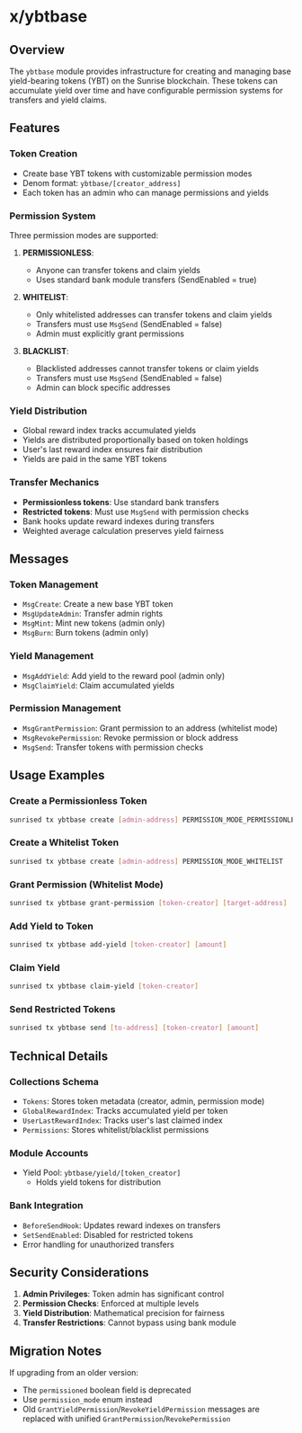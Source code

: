 # x/ybtbase

## Overview

The `ybtbase` module provides infrastructure for creating and managing base yield-bearing tokens (YBT) on the Sunrise blockchain. These tokens can accumulate yield over time and have configurable permission systems for transfers and yield claims.

## Features

### Token Creation
- Create base YBT tokens with customizable permission modes
- Denom format: `ybtbase/[creator_address]`
- Each token has an admin who can manage permissions and yields

### Permission System
Three permission modes are supported:

1. **PERMISSIONLESS**: 
   - Anyone can transfer tokens and claim yields
   - Uses standard bank module transfers (SendEnabled = true)

2. **WHITELIST**:
   - Only whitelisted addresses can transfer tokens and claim yields
   - Transfers must use `MsgSend` (SendEnabled = false)
   - Admin must explicitly grant permissions

3. **BLACKLIST**:
   - Blacklisted addresses cannot transfer tokens or claim yields
   - Transfers must use `MsgSend` (SendEnabled = false)
   - Admin can block specific addresses

### Yield Distribution
- Global reward index tracks accumulated yields
- Yields are distributed proportionally based on token holdings
- User's last reward index ensures fair distribution
- Yields are paid in the same YBT tokens

### Transfer Mechanics
- **Permissionless tokens**: Use standard bank transfers
- **Restricted tokens**: Must use `MsgSend` with permission checks
- Bank hooks update reward indexes during transfers
- Weighted average calculation preserves yield fairness

## Messages

### Token Management
- `MsgCreate`: Create a new base YBT token
- `MsgUpdateAdmin`: Transfer admin rights
- `MsgMint`: Mint new tokens (admin only)
- `MsgBurn`: Burn tokens (admin only)

### Yield Management
- `MsgAddYield`: Add yield to the reward pool (admin only)
- `MsgClaimYield`: Claim accumulated yields

### Permission Management
- `MsgGrantPermission`: Grant permission to an address (whitelist mode)
- `MsgRevokePermission`: Revoke permission or block address
- `MsgSend`: Transfer tokens with permission checks

## Usage Examples

### Create a Permissionless Token
```bash
sunrised tx ybtbase create [admin-address] PERMISSION_MODE_PERMISSIONLESS
```

### Create a Whitelist Token
```bash
sunrised tx ybtbase create [admin-address] PERMISSION_MODE_WHITELIST
```

### Grant Permission (Whitelist Mode)
```bash
sunrised tx ybtbase grant-permission [token-creator] [target-address]
```

### Add Yield to Token
```bash
sunrised tx ybtbase add-yield [token-creator] [amount]
```

### Claim Yield
```bash
sunrised tx ybtbase claim-yield [token-creator]
```

### Send Restricted Tokens
```bash
sunrised tx ybtbase send [to-address] [token-creator] [amount]
```

## Technical Details

### Collections Schema
- `Tokens`: Stores token metadata (creator, admin, permission mode)
- `GlobalRewardIndex`: Tracks accumulated yield per token
- `UserLastRewardIndex`: Tracks user's last claimed index
- `Permissions`: Stores whitelist/blacklist permissions

### Module Accounts
- Yield Pool: `ybtbase/yield/[token_creator]`
  - Holds yield tokens for distribution

### Bank Integration
- `BeforeSendHook`: Updates reward indexes on transfers
- `SetSendEnabled`: Disabled for restricted tokens
- Error handling for unauthorized transfers

## Security Considerations

1. **Admin Privileges**: Token admin has significant control
2. **Permission Checks**: Enforced at multiple levels
3. **Yield Distribution**: Mathematical precision for fairness
4. **Transfer Restrictions**: Cannot bypass using bank module

## Migration Notes

If upgrading from an older version:
- The `permissioned` boolean field is deprecated
- Use `permission_mode` enum instead
- Old `GrantYieldPermission`/`RevokeYieldPermission` messages are replaced with unified `GrantPermission`/`RevokePermission`